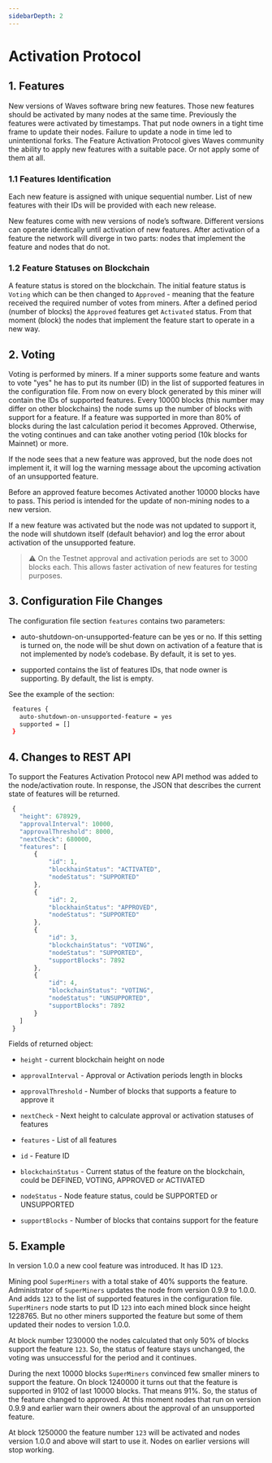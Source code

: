 ```yaml
---
sidebarDepth: 2
---
```


# Activation Protocol

## 1. Features

New versions of Waves software bring new features. Those new features should be activated by many nodes at the same time. Previously the features were activated by timestamps. That put node owners in a tight time frame to update their nodes. Failure to update a node in time led to unintentional forks. The Feature Activation Protocol gives Waves community the ability to apply new features with a suitable pace. Or not apply some of them at all.

### 1.1 Features Identification

Each new feature is assigned with unique sequential number. List of new features with their IDs will be provided with each new release.

New features come with new versions of node’s software. Different versions can operate identically until activation of new features. After activation of a feature the network will diverge in two parts: nodes that implement the feature and nodes that do not.

### 1.2 Feature Statuses on Blockchain

A feature status is stored on the blockchain. The initial feature status is `Voting` which can be then changed to `Approved` - meaning that the feature received the required number of votes from miners. After a defined period (number of blocks) the `Approved` features get `Activated` status. From that moment (block) the nodes that implement the feature start to operate in a new way.

## 2. Voting

Voting is performed by miners. If a miner supports some feature and wants to vote "yes" he has to put its number (ID) in the list of supported features in the configuration file. From now on every block generated by this miner will contain the IDs of supported features. Every 10000 blocks (this number may differ on other blockchains) the node sums up the number of blocks with support for a feature. If a feature was supported in more than 80% of blocks during the last calculation period it becomes Approved. Otherwise, the voting continues and can take another voting period (10k blocks for Mainnet) or more.

If the node sees that a new feature was approved, but the node does not implement it, it will log the warning message about the upcoming activation of an unsupported feature.

Before an approved feature becomes Activated another 10000 blocks have to pass. This period is intended for the update of non-mining nodes to a new version.

If a new feature was activated but the node was not updated to support it, the node will shutdown itself \(default behavior\) and log the error about activation of the unsupported feature.

> :warning: On the Testnet approval and activation periods are set to 3000 blocks each. This allows faster activation of new features for testing purposes.

## 3. Configuration File Changes

The configuration file section `features` contains two parameters:

* auto-shutdown-on-unsupported-feature can be yes or no. If this setting is turned on, the node will be shut down on activation of a feature that is not implemented by node’s codebase. By default, it is set to yes.

* supported contains the list of features IDs, that node owner is supporting. By default, the list is empty.

See the example of the section:

```bash
 features {
   auto-shutdown-on-unsupported-feature = yes
   supported = []
 }
```

## 4. Changes to REST API

To support the Features Activation Protocol new API method was added to the node/activation route. In response, the JSON that describes the current state of features will be returned.

```js
 {
   "height": 678929,
   "approvalInterval": 10000,
   "approvalThreshold": 8000,
   "nextCheck": 680000,
   "features": [
       {
           "id": 1,
           "blockhainStatus": "ACTIVATED",
           "nodeStatus": "SUPPORTED"
       },
       {
           "id": 2,
           "blockhainStatus": "APPROVED",
           "nodeStatus": "SUPPORTED"
       },
       {
           "id": 3,
           "blockchainStatus": "VOTING",
           "nodeStatus": "SUPPORTED",
           "supportBlocks": 7892
       },
       {
           "id": 4,
           "blockchainStatus": "VOTING",
           "nodeStatus": "UNSUPPORTED",
           "supportBlocks": 7892
       }
   ]
 }
```

Fields of returned object:

* `height` - current blockchain height on node

* `approvalInterval` - Approval or Activation periods length in blocks

* `approvalThreshold` - Number of blocks that supports a feature to approve it

* `nextCheck` - Next height to calculate approval or activation statuses of features

* `features` - List of all features

* `id` - Feature ID

* `blockchainStatus` - Current status of the feature on the blockchain, could be DEFINED, VOTING, APPROVED or ACTIVATED

* `nodeStatus` - Node feature status, could be SUPPORTED or UNSUPPORTED

* `supportBlocks` - Number of blocks that contains support for the feature

## 5. Example

In version 1.0.0 a new cool feature was introduced. It has ID `123`.

Mining pool `SuperMiners` with a total stake of 40% supports the feature. Administrator of `SuperMiners` updates the node from version 0.9.9 to 1.0.0. And adds `123` to the list of supported features in the configuration file. `SuperMiners` node starts to put ID `123` into each mined block since height 1228765. But no other miners supported the feature but some of them updated their nodes to version 1.0.0.

At block number 1230000 the nodes calculated that only 50% of blocks support the feature `123`. So, the status of feature stays unchanged, the voting was unsuccessful for the period and it continues.

During the next 10000 blocks `SuperMiners` convinced few smaller miners to support the feature. On block 1240000 it turns out that the feature is supported in 9102 of last 10000 blocks. That means 91%. So, the status of the feature changed to approved. At this moment nodes that run on version 0.9.9 and earlier warn their owners about the approval of an unsupported feature.

At block 1250000 the feature number `123` will be activated and nodes version 1.0.0 and above will start to use it. Nodes on earlier versions will stop working.
